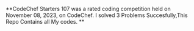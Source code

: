 **CodeChef Starters 107 was a rated coding competition held on November 08, 2023, on CodeChef. I solved 3 Problems Succesfully,This Repo Contains all My codes. **
